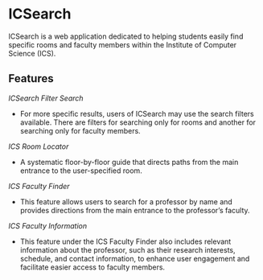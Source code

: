# ICSearch
ICSearch is a web application dedicated to helping students easily find specific rooms and faculty members within the Institute of Computer Science (ICS).

## Features
*ICSearch Filter Search*
- For more specific results, users of ICSearch may use the search filters available. There are filters for searching only for rooms and another for searching only for faculty members.

*ICS Room Locator*
- A systematic floor-by-floor guide that directs paths from the main entrance to the user-specified room.

*ICS Faculty Finder*
- This feature allows users to search for a professor by name and provides directions from the main entrance to the professor’s faculty. 

*ICS Faculty Information*
- This feature under the ICS Faculty Finder also includes relevant information about the professor, such as their research interests, schedule, and contact information, to enhance user engagement and facilitate easier access to faculty members.
